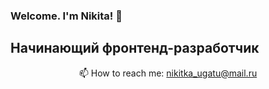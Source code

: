 ### Welcome. I'm Nikita! 👋
## Начинающий фронтенд-разработчик
<p align="center">📫 How to reach me: <a href="mailto:nikitka_ugatu@mail.ru">nikitka_ugatu@mail.ru</a></p>
<!--
**NikV020/NikV020** is a ✨ _special_ ✨ repository because its `README.md` (this file) appears on your GitHub profile.

Here are some ideas to get you started:

- 🔭 I’m currently working on ...
- 🌱 I’m currently learning ...
- 👯 I’m looking to collaborate on ...
- 🤔 I’m looking for help with ...
- 💬 Ask me about ...
- 📫 How to reach me: ...
- 😄 Pronouns: ...
- ⚡ Fun fact: ...
-->
